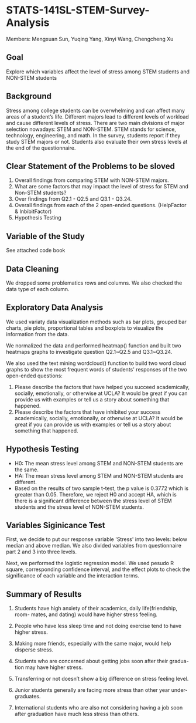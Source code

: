 # STATS-141SL-STEM-Survey-Analysis
Members: Mengxuan Sun, Yuqing Yang, Xinyi Wang, Chengcheng Xu

## Goal

Explore which variables affect the level of stress among STEM students and NON-STEM students

## Background
Stress among college students can be overwhelming and can affect many areas of a student’s life. Different majors lead to different levels of workload and cause different levels of stress. There are two main divisions of major selection nowadays: STEM and NON-STEM. STEM stands for science, technology, engineering, and math. In the survey, students report if they study STEM majors or not. Students also evaluate their own stress levels at the end of the questionnaire.

## Clear Statement of the Problems to be sloved 

1. Overall findings from comparing STEM with NON-STEM majors.
2. What are some factors that may impact the level of stress for STEM and Non-STEM students?
3. Over findings from Q2.1 - Q2.5 and Q3.1 - Q3.24.
4. Overall findings from each of the 2 open-ended questions. (HelpFactor & InbibitFactor)
5. Hypothesis Testing

## Variable of the Study 

See attached code book

## Data Cleaning

We dropped some problematics rows and columns. We also checked the data type of each column. 

## Exploratory Data Analysis

We used variaty data visualization methods such as bar plots, grouped bar charts, pie plots, proportional tables and boxplots to visualize the information from the data. 

We normalized the data and performed heatmap() function and built two heatmaps graphs to investigate question Q2.1~Q2.5 and Q3.1~Q3.24.

We also used the text mining wordcloud() function to build two word cloud graphs to show the most frequent words of students' responses of the two open-ended questions: 
1. Please describe the factors that have helped you succeed academically, socially, emotionally, or otherwise at UCLA? It would be great if you can provide us with examples or tell us a story about something that happened. 
2. Please describe the factors that have inhibited your success academically, socially, emotionally, or otherwise at UCLA? It would be great if you can provide us with examples or tell us a story about something that happened.

## Hypothesis Testing

- H0: The mean stress level among STEM and NON-STEM students are the same.
- HA: The mean stress level among STEM and NON-STEM students are different.
- Based on the results of two sample t-test, the p value is 0.3772 which is greater than 0.05. Therefore, we reject H0 and accept HA, which is there is a significant difference between the stress level of STEM students and the stress level of NON-STEM students.

## Variables Siginicance Test

First, we decide to put our response variable 'Stress' into two levels: below median and above median. We also divided variables from questionnaire part 2 and 3 into three levels. 

Next, we performed the logistic regression model. We used pesudo R square, corresponding confidence interval, and the effect plots to check the significance of each variable and the interaction terms. 

## Summary of Results

1. Students have high anxiety of their academics, daily life(friendship, room- mates, and dating) would have higher stress feeling.

2. People who have less sleep time and not doing exercise tend to have higher stress.

3. Making more friends, especially with the same major, would help disperse stress.

4. Students who are concerned about getting jobs soon after their gradua- tion may have higher stress.

5. Transferring or not doesn’t show a big difference on stress feeling level.

6. Junior students generally are facing more stress than other year under- graduates.

7. International students who are also not considering having a job soon after graduation have much less stress than others.
